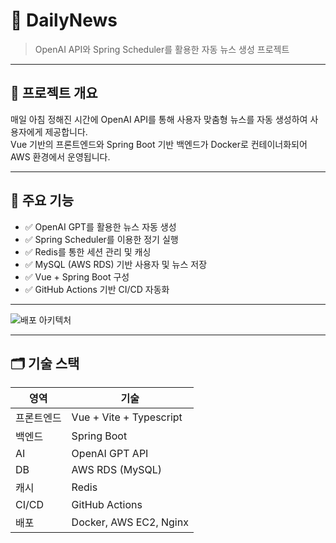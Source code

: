 # 📰 DailyNews

> OpenAI API와 Spring Scheduler를 활용한 자동 뉴스 생성 프로젝트

---

## 📌 프로젝트 개요

매일 아침 정해진 시간에 OpenAI API를 통해 사용자 맞춤형 뉴스를 자동 생성하여 사용자에게 제공합니다.  
Vue 기반의 프론트엔드와 Spring Boot 기반 백엔드가 Docker로 컨테이너화되어 AWS 환경에서 운영됩니다.

---

## 🧠 주요 기능

- ✅ OpenAI GPT를 활용한 뉴스 자동 생성
- ✅ Spring Scheduler를 이용한 정기 실행
- ✅ Redis를 통한 세션 관리 및 캐싱
- ✅ MySQL (AWS RDS) 기반 사용자 및 뉴스 저장
- ✅ Vue + Spring Boot 구성
- ✅ GitHub Actions 기반 CI/CD 자동화

---

![배포 아키텍처](infra-flow.png)

---

## 🗂️ 기술 스택

| 영역 | 기술                     |
|------|------------------------|
| 프론트엔드 | Vue + Vite + Typescript |
| 백엔드 | Spring Boot |
| AI | OpenAI GPT API         |
| DB | AWS RDS (MySQL)        |
| 캐시 | Redis                  |
| CI/CD | GitHub Actions         |
| 배포 | Docker, AWS EC2, Nginx |

